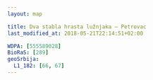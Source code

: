 ```yaml
---
layout: map

title: Dva stabla hrasta lužnjaka – Petrovac
last_modified_at: 2018-05-21T22:14:51+02:00

WDPA: [555589028]
BioRaS: [289]
geoSrbija:
  L1_182: [66, 67]
---
```

